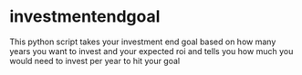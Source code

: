 # investmentendgoal
This python script takes your investment end goal based on how many years you want to invest and your expected roi and tells you how much you would need to invest per year to hit your goal
